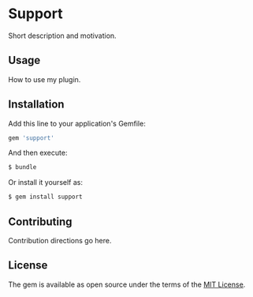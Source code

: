 # Support
Short description and motivation.

## Usage
How to use my plugin.

## Installation
Add this line to your application's Gemfile:

```ruby
gem 'support'
```

And then execute:
```bash
$ bundle
```

Or install it yourself as:
```bash
$ gem install support
```

## Contributing
Contribution directions go here.

## License
The gem is available as open source under the terms of the [MIT License](https://opensource.org/licenses/MIT).
